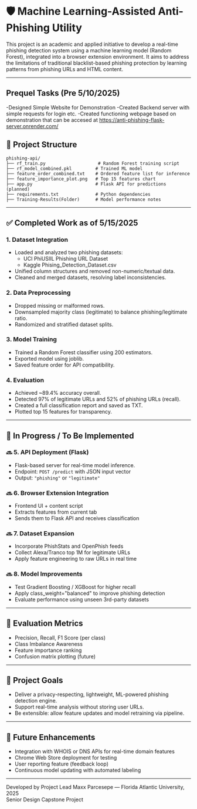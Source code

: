 # 🛡️ Machine Learning-Assisted Anti-Phishing Utility

This project is an academic and applied initiative to develop a real-time phishing detection system using a machine learning model (Random Forest), integrated into a browser extension environment. It aims to address the limitations of traditional blacklist-based phishing protection by learning patterns from phishing URLs and HTML content.

---
## Prequel Tasks (Pre 5/10/2025)

-Designed Simple Website for Demonstration 
-Created Backend server with simple requests for login etc.
-Created functioning webpage based on demonstration that can be accesed at https://anti-phishing-flask-server.onrender.com/


## 📁 Project Structure

```
phishing-api/
├── rf_train.py                    # Random Forest training script
├── rf_model_combined.pkl         # Trained ML model
├── feature_order_combined.txt    # Ordered feature list for inference
├── feature_importance_plot.png   # Top 15 features chart
├── app.py                        # Flask API for predictions (planned)
├── requirements.txt              # Python dependencies
├── Training-Results(Folder)      # Model performance notes
```

---

## ✅ Completed Work as of 5/15/2025

### 1. Dataset Integration
- Loaded and analyzed two phishing datasets:
  - UCI PhiUSIIL Phishing URL Dataset
  - Kaggle Phising_Detection_Dataset.csv
- Unified column structures and removed non-numeric/textual data.
- Cleaned and merged datasets, resolving label inconsistencies.

### 2. Data Preprocessing
- Dropped missing or malformed rows.
- Downsampled majority class (legitimate) to balance phishing/legitimate ratio.
- Randomized and stratified dataset splits.

### 3. Model Training
- Trained a Random Forest classifier using 200 estimators.
- Exported model using joblib.
- Saved feature order for API compatibility.

### 4. Evaluation
- Achieved ~89.4% accuracy overall.
- Detected 97% of legitimate URLs and 52% of phishing URLs (recall).
- Created a full classification report and saved as TXT.
- Plotted top 15 features for transparency.

---

## 🔧 In Progress / To Be Implemented

### 🔜 5. API Deployment (Flask)
- Flask-based server for real-time model inference.
- Endpoint: `POST /predict` with JSON input vector
- Output: `"phishing"` or `"legitimate"`

### 🔜 6. Browser Extension Integration
- Frontend UI + content script
- Extracts features from current tab
- Sends them to Flask API and receives classification

### 🔜 7. Dataset Expansion
- Incorporate PhishStats and OpenPhish feeds
- Collect Alexa/Tranco top 1M for legitimate URLs
- Apply feature engineering to raw URLs in real time

### 🔜 8. Model Improvements
- Test Gradient Boosting / XGBoost for higher recall
- Apply class_weight="balanced" to improve phishing detection
- Evaluate performance using unseen 3rd-party datasets

---

## 🧪 Evaluation Metrics

- Precision, Recall, F1 Score (per class)
- Class Imbalance Awareness
- Feature importance ranking
- Confusion matrix plotting (future)

---

## 🔐 Project Goals

- Deliver a privacy-respecting, lightweight, ML-powered phishing detection engine.
- Support real-time analysis without storing user URLs.
- Be extensible: allow feature updates and model retraining via pipeline.

---

## 📌 Future Enhancements

- Integration with WHOIS or DNS APIs for real-time domain features
- Chrome Web Store deployment for testing
- User reporting feature (feedback loop)
- Continuous model updating with automated labeling

---

Developed by Project Lead Maxx Parcesepe — Florida Atlantic University, 2025  
Senior Design Capstone Project
